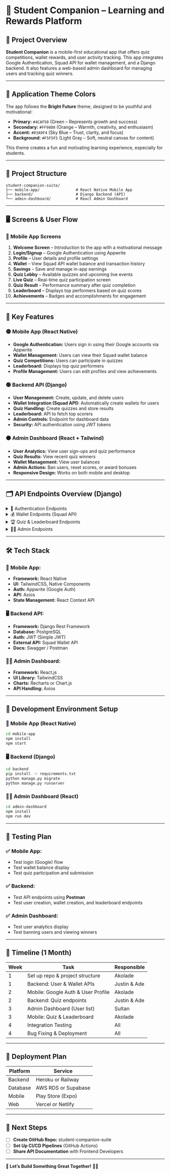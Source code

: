 # 📱 **Student Companion – Learning and Rewards Platform**  

## 📝 **Project Overview**  
**Student Companion** is a mobile-first educational app that offers quiz competitions, wallet rewards, and user activity tracking. This app integrates Google Authentication, Squad API for wallet management, and a Django backend. It also features a web-based admin dashboard for managing users and tracking quiz winners.  

---

## 🎨 **Application Theme Colors**  
The app follows the **Bright Future** theme, designed to be youthful and motivational:  

- **Primary:** `#4CAF50` (Green – Represents growth and success)  
- **Secondary:** `#FF9800` (Orange – Warmth, creativity, and enthusiasm)  
- **Accent:** `#03A9F4` (Sky Blue – Trust, clarity, and focus)  
- **Background:** `#F5F5F5` (Light Gray – Soft, neutral canvas for content)  

This theme creates a fun and motivating learning experience, especially for students.  

---

## 📂 **Project Structure**  
```
student-companion-suite/
├── mobile-app/                # React Native Mobile App
├── backend/                   # Django Backend (API)
└── admin-dashboard/           # React Admin Dashboard
```

---

## 🖥️ **Screens & User Flow**  

### 📱 **Mobile App Screens**  
1. **Welcome Screen** – Introduction to the app with a motivational message  
2. **Login/Signup** – Google Authentication using Appwrite  
3. **Profile** – User details and profile settings  
4. **Wallet** – View Squad API wallet balance and transaction history  
5. **Savings** – Save and manage in-app earnings  
6. **Quiz Lobby** – Available quizzes and upcoming live events  
7. **Live Quiz** – Real-time quiz participation screen  
8. **Quiz Result** – Performance summary after quiz completion  
9. **Leaderboard** – Displays top performers based on quiz scores  
10. **Achievements** – Badges and accomplishments for engagement  

---

## 🔑 **Key Features**  

### 🟡 **Mobile App (React Native)**  
- **Google Authentication:** Users sign in using their Google accounts via Appwrite  
- **Wallet Management:** Users can view their Squad wallet balance  
- **Quiz Competitions:** Users can participate in quizzes  
- **Leaderboard:** Displays top quiz performers  
- **Profile Management:** Users can edit profiles and view achievements  

### 🟢 **Backend API (Django)**  
- **User Management:** Create, update, and delete users  
- **Wallet Integration (Squad API):** Automatically create wallets for users  
- **Quiz Handling:** Create quizzes and store results  
- **Leaderboard:** API to fetch top scorers  
- **Admin Controls:** Endpoint for dashboard data  
- **Security:** API authentication using JWT tokens  

### 🟠 **Admin Dashboard (React + Tailwind)**  
- **User Analytics:** View user sign-ups and quiz performance  
- **Quiz Results:** View recent quiz winners  
- **Wallet Management:** View user balances  
- **Admin Actions:** Ban users, reset scores, or award bonuses  
- **Responsive Design:** Works on both mobile and desktop  

---

## 🗂️ **API Endpoints Overview (Django)**  

<details>
<summary>🔐 Authentication Endpoints</summary>

- POST /api/users/ – Create user from Appwrite login  
- POST /api/token/ – Obtain JWT token  
- POST /api/token/refresh/ – Refresh token  
- GET /api/users/{id}/ – Get user details  
</details>  

<details>
<summary>💰 Wallet Endpoints (Squad API)</summary>

- POST /api/wallet/create/ – Create a wallet for a user  
- GET /api/wallet/{user_id}/ – Retrieve wallet balance  
- POST /api/wallet/transfer/ – Transfer funds between wallets  
</details>  

<details>
<summary>🏆 Quiz & Leaderboard Endpoints</summary>

- POST /api/quizzes/ – Create a new quiz  
- GET /api/quizzes/{quiz_id}/ – Retrieve quiz details  
- POST /api/quiz/submit/ – Submit quiz answers  
- GET /api/leaderboard/ – View top performers  
</details>  

<details>
<summary>👨‍💼 Admin Endpoints</summary>

- GET /api/admin/users/ – View all users  
- GET /api/admin/winners/ – View quiz winners  
- PATCH /api/admin/users/{id}/ban/ – Ban a user  
</details>  

---

## 🛠️ **Tech Stack**  

### 📱 Mobile App:  
- **Framework:** React Native  
- **UI:** TailwindCSS, Native Components  
- **Auth:** Appwrite (Google Auth)  
- **API:** Axios  
- **State Management:** React Context API  

### 🖥️ Backend API:  
- **Framework:** Django Rest Framework  
- **Database:** PostgreSQL  
- **Auth:** JWT (Simple JWT)  
- **External API:** Squad Wallet API  
- **Docs:** Swagger / Postman  

### 🧑‍💻 Admin Dashboard:  
- **Framework:** React.js  
- **UI Library:** TailwindCSS  
- **Charts:** Recharts or Chart.js  
- **API Handling:** Axios  

---

## 💾 **Development Environment Setup**  

### 📱 Mobile App (React Native)  
```bash
cd mobile-app
npm install
npm start
```

### 🖥️ Backend (Django)  
```bash
cd backend
pip install -r requirements.txt
python manage.py migrate
python manage.py runserver
```

### 🧑‍💻 Admin Dashboard (React)  
```bash
cd admin-dashboard
npm install
npm run dev
```

---

## 🧪 **Testing Plan**  
### ✅ **Mobile App:**  
- Test login (Google) flow  
- Test wallet balance display  
- Test quiz participation and submission  

### ✅ **Backend:**  
- Test API endpoints using **Postman**  
- Test user creation, wallet creation, and leaderboard endpoints  

### ✅ **Admin Dashboard:**  
- Test user analytics display  
- Test banning users and viewing winners  

---

## 📝 **Timeline (1 Month)**  

| Week | Task                          | Responsible      |
|------|-------------------------------|------------------|
| 1    | Set up repo & project structure | Akolade         |
| 1    | Backend: User & Wallet APIs   | Justin & Ade    |
| 2    | Mobile: Google Auth & User Profile | Akolade     |
| 2    | Backend: Quiz endpoints       | Justin & Ade    |
| 3    | Admin Dashboard (User list)   | Sultan          |
| 3    | Mobile: Quiz & Leaderboard    | Akolade         |
| 4    | Integration Testing           | All             |
| 4    | Bug Fixing & Deployment       | All             |

---

## 🚀 **Deployment Plan**  

| Platform | Service             |
|----------|---------------------|
| Backend  | Heroku or Railway   |
| Database | AWS RDS or Supabase |
| Mobile   | Play Store (Expo)   |
| Web      | Vercel or Netlify   |

---

## 📌 **Next Steps**  
- [ ] **Create GitHub Repo:** student-companion-suite  
- [ ] **Set Up CI/CD Pipelines** (GitHub Actions)  
- [ ] **Share API Documentation** with Frontend Developers  

---

**🚀 Let’s Build Something Great Together!** 💪🔥  
